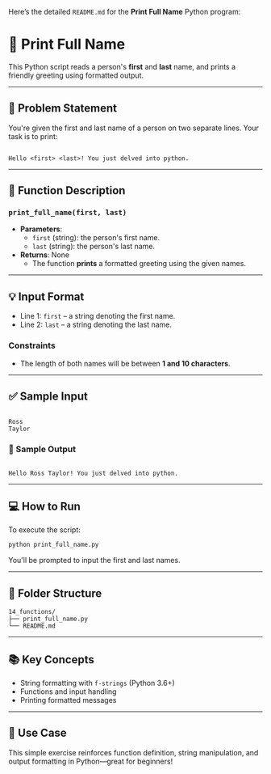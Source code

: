 Here’s the detailed `README.md` for the **Print Full Name** Python program:


# 👋 Print Full Name

This Python script reads a person's **first** and **last** name, and prints a friendly greeting using formatted output.

---

## 📝 Problem Statement

You're given the first and last name of a person on two separate lines. Your task is to print:

```

Hello <first> <last>! You just delved into python.

```

---

## 🔧 Function Description

### `print_full_name(first, last)`

- **Parameters**:
  - `first` (string): the person's first name.
  - `last` (string): the person's last name.
- **Returns**: None  
  - The function **prints** a formatted greeting using the given names.

---

## 💡 Input Format

- Line 1: `first` – a string denoting the first name.
- Line 2: `last` – a string denoting the last name.

### Constraints

- The length of both names will be between **1 and 10 characters**.

---

## ✅ Sample Input

```

Ross
Taylor

```

### 🎯 Sample Output

```

Hello Ross Taylor! You just delved into python.

````

---

## 💻 How to Run

To execute the script:

```bash
python print_full_name.py
````

You'll be prompted to input the first and last names.

---

## 📁 Folder Structure

```
14_functions/
├── print_full_name.py
└── README.md
```

---

## 📚 Key Concepts

* String formatting with `f-strings` (Python 3.6+)
* Functions and input handling
* Printing formatted messages

---

## 🏁 Use Case

This simple exercise reinforces function definition, string manipulation, and output formatting in Python—great for beginners!


